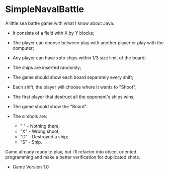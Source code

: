 # SimpleNavalBattle
A little sea battle game with what I know about Java.

- It consists of a field with X by Y blocks; 
- The player can choose between play with another player or play with the computer;
- Any player can have xpto ships within 1/3 size limit of the board;
- The ships are inserted randomly;
- The game should show each board separately every shift;
- Each shift, the player will choose where It wants to "Shoot";
- The first player that destruct all the opponent's ships wins;
- The game should show the "Board".

- The simbols are:
  - " " - Nothing there;
  - "X" - Wrong shoot;
  - "D" - Destroyed a ship;
  - "S" - Ship.

Game already ready to play, but i'll refactor into object oriented
programming and make a better verification for duplicated shots.

- Game Version 1.0

